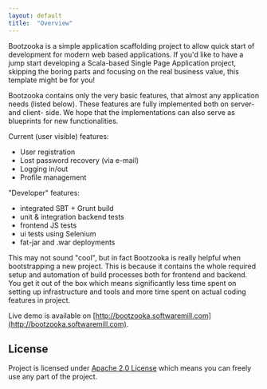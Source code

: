 ```yaml
---
layout: default
title:  "Overview"
---
```


Bootzooka is a simple application scaffolding project to allow quick start of development for modern web based applications. If you'd like to have a jump start developing a Scala-based Single Page Application project, skipping the boring parts and focusing on the real business value, this template might be for you!

Bootzooka contains only the very basic features, that almost any application needs (listed below). These features are fully implemented both on server- and client- side. We hope that the implementations can also serve as blueprints for new functionalities.

Current (user visible) features:

* User registration
* Lost password recovery (via e-mail)
* Logging in/out
* Profile management

"Developer" features:

* integrated SBT + Grunt build
* unit & integration backend tests
* frontend JS tests
* ui tests using Selenium
* fat-jar and .war deployments

This may not sound "cool", but in fact Bootzooka is really helpful when bootstrapping a new project. This is because it contains the whole required setup and automation of build processes both for frontend and backend. You get it out of the box which means significantly less time spent on setting up infrastructure and tools and more time spent on actual coding features in project.

Live demo is available on [http://bootzooka.softwaremill.com](http://bootzooka.softwaremill.com).

## License

Project is licensed under [Apache 2.0 License](http://www.apache.org/licenses/LICENSE-2.0.html) which means you can
freely use any part of the project.